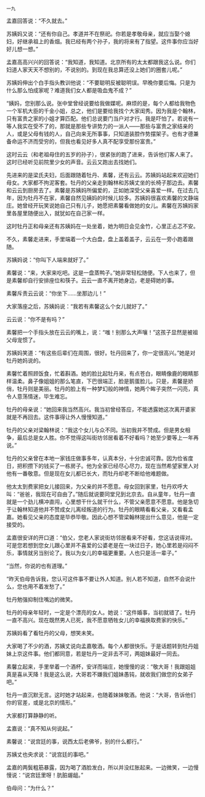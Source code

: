     一九 

   孟嘉回答说：“不久就去。”

   苏姨妈又说：“还有你自己。孝道并不在祭祀。你若是孝敬母亲，就应当娶个媳妇，好继承祖上的香烟。我已经有两个孙子，我的将来有了指望。这件事你应当好好儿想一想。”

   孟嘉高高兴兴的回答说：“我知道，我知道。北京所有的太太都跟我这么说。你们妇道人家天天不想别的，不说别的。到现在我总算还没上她们的圈套儿呢。”

   苏姨妈伸出个白手指头教训他说：“不要聪明反被聪明误。早晚你要后悔。只是为什么那么怕成家呢？难道我们女人都是吸血鬼不成？”

   “姨妈，您别那么说。张中堂曾经说要给我做媒呢。麻烦的是，每个人都给我物色一个军机大臣的千金小姐，总之，他们是要给我找个大家闺秀。因为我是个翰林，只有富贵之家的小姐才算匹配。他们总说要门当户对才行。我是吓怕了。若说有一等人我实在受不了的，那就是那些专讲势力的一派人——那些与富贵之家结亲的人，或是父母有钱的人，自己向来无所事事，只知道装腔作势摆架子。也有才德兼备命运不济而受穷的，但我也看见好多人真不配享受那份富贵。”

   这时云云（和老祖母住的五岁的孙子），很紧张的跑了进来，告诉他们客人来了。这时已经听见前院里少女的声音。云云又跑出去找她们。

   先进来的是梁氏夫妇，后面跟随着牡丹、素馨，还有云云。苏姨妈站起来欢迎她们母女。大家都不拘泥客套。牡丹的父亲走到翰林和苏姨丈坐的长椅子那边去。素馨和云云到厨房去了。素馨是苏姨妈所偏爱的，正如她深受父亲喜爱一样。在过去几年，因为牡丹不在家，素馨自然见姨妈的时候儿较多。苏姨妈很喜欢素馨的文静端庄。她曾经开玩笑说她自己只有儿子，她愿把素馨看做她的女儿。素馨在苏姨妈家里各屋里随便出入，就犹如在自己家一样。

   这时牡丹正和母亲还有苏姨妈在一处坐着，她为明日会见金竹，心里正忐忑不安。

   不久，素馨走进来，手里端着一个大白盘，盘上盖着盖子，云云在一旁小跑着跟随。

   苏姨妈说：“你叫下人端来就好了。”

   素馨说：“来，大家来吃吧。这是一盘蒸鸭子。”她非常轻松随便。下人也来了，但是素馨却自行安排座位和筷子。云云一直不离开她身边，老是碍她的事。

   素馨斥责云云说：“你坐下……坐那边儿！”

   大家落座之后，苏姨妈说：“我若有素馨这么个女儿就好了。”

   云云说：“你不是有吗？”

   素馨把一个手指头放在云云的嘴上，说：“嗤！别那么大声嚷！”这孩子显然是被祖父母宠惯了。

   苏姨妈笑道：“有这些后辈们在周围，很好。牡丹回来了，你一定很高兴。”她是对牡丹她妈说的。

   素馨忙着照顾饭食，忙着斟酒。她的脸比起牡丹来，有点苍白，眼睛像鹿的眼睛那样温柔。鼻子像姐姐的那么笔直，下巴很端正，脸是鹅蛋脸儿。只是，素馨是娇俏，牡丹则是美丽。牡丹的脸上有一种梦幻般的神情，她两个眸子突然一闪亮，真令人意荡情迷，毕生难忘。

   牡丹的母亲说：“她回来我当然高兴。我当初曾经答应，不能透露她这次离开婆家就是不再回去。这件事得让外人慢慢知道。”

   牡丹的父亲对梁翰林说：“我这个女儿与众不同。当初我并不赞成。但是男女相争，最后总是女人胜。你不觉得这叫街坊邻居看着不好看吗？她至少要等上一年再说。”

   牡丹的父亲曾在本地一家钱庄做事多年，认真本分，十分忠诚可靠。因为俭省度日，把积攒下的钱买了一栋房子。他为全家已经尽心尽力，现在当然希望家里人对他有一番敬意。但是现在女儿都已长大，而牡丹却老不断给他难题做。

   他太太到费家把女儿接回来，为父亲的并不愿意。母女回到家里，牡丹欢呼大叫：“爸爸，我现在可自由了。”随后就说要同堂兄到北京去。自从童年，牡丹一直就是一个劲儿横冲直闯，心里想干什么就干什么，不管父亲愿意不愿意。他是急切于让翰林知道他并不赞成女儿离经叛道的行为。牡丹的眼睛看看父亲，又看看孟嘉。她看见父亲的态度是毕恭毕敬。因此心想不管梁翰林提出什么意见，他是一定接受的。

   孟嘉很安详的开口道：“伯父，您老人家说街坊邻居看来不好看，您这话说得对。可是您若想到您女儿跟心里并不喜爱的公婆老是在一块过日子，她心里若是闷闷不乐，事情就另当别论了。我以为女儿的幸福更重要。人也只是活一辈子。”

   “当然，你说的也有道理。”

   “昨天伯母告诉我，您认可这件事不要让外人知道。别人若不知道，自然不会说什么，您也用不着发愁了。”

   牡丹勉强抑制住嘴边的微笑。

   牡丹的母亲年轻时，一定是个漂亮的女人。她说：“这件婚事，当初就错了。牡丹一直不高兴。现在既然男人已死，我不愿意牺牲女儿的幸福换取费家的快乐。”

   苏姨妈看了看牡丹的父母，想笑未笑。

   大家喝了不少的酒，苏姨丈说向孟嘉敬酒。每个人都很快乐。于是话题转到牡丹姐妹上京这件事。他们都同意，若是牡丹一定非去不可，两姐妹最好一同去。

   素馨立起来，手里举着一个酒杯，安详而端庄，她慢慢的说：“敬大哥！我跟姐姐真是喜从天降！我是这么说，大哥若不嫌我们姐妹愚钝，就收我们做您的女弟子吧。”

   牡丹一直沉默无言。这时她才站起来，也随着妹妹敬酒。他说：“大哥，告诉他们你的官差，或是北京的情形。”

   大家都打算静静的听。

   孟嘉说：“真不知从何说起。”

   素馨说：“说宫廷的事，说西太后老佛爷，别的什么都行。”

   苏姨丈也央求说：“说宫廷的事吧。”

   孟嘉的两鬓粗筋暴露，因为喝了酒脸发白，所以并没红胀起来。一边微笑，一边慢慢说：“说宫廷里呀！肮脏龌龃。”

   伯母问：“为什么？”

